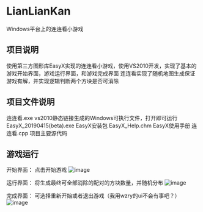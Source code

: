 # LianLianKan
Windows平台上的连连看小游戏

## 项目说明
使用第三方图形库EasyX实现的连连看小游戏，使用VS2010开发，实现了基本的游戏开始界面，游戏运行界面，和游戏完成界面
连连看实现了随机地图生成保证游戏有解，并实现逻辑判断两个方块是否可消除

## 项目文件说明
连连看.exe   vs2010静态链接生成的Windows可执行文件，打开即可运行
EasyX_20190415(beta).exe      EasyX安装包
EasyX_Help.chm                EasyX使用手册
连连看.cpp                     项目主要源代码


## 游戏运行
开始界面：
点击开始游戏
![image](https://user-images.githubusercontent.com/47135824/133362359-a97815e2-927f-4da8-a59f-308b8a4f2d79.png)

运行界面：
将生成最终可全部消除的配对的方块数量，并随机分布
![image](https://user-images.githubusercontent.com/47135824/133362413-c78a8ba6-4686-42ad-bcfd-1c2dee865c64.png)

完成界面：
可选择重新开始或者退出游戏（我用wzry的ui不会有事吧？）
![image](https://user-images.githubusercontent.com/47135824/133362712-23aa2b60-3b1c-456a-a46f-b6de82923cf2.png)
